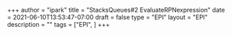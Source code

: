 +++
author = "ipark"
title = "StacksQueues#2 EvaluateRPNexpression"
date =  2021-06-10T13:53:47-07:00
draft =  false
type = "EPI"
layout = "EPI"
description = ""
tags = ["EPI", 
]
+++
